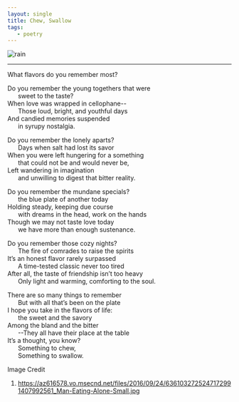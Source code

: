 ```yaml
---
layout: single 
title: Chew, Swallow
tags:
   - poetry
---
```



<p><img src="{{ src.url }}/images/eating.jpg" alt="rain"></p>

***

What flavors do you remember most?  

Do you remember the young togethers that were  
&nbsp;&nbsp;&nbsp;&nbsp;&nbsp;&nbsp;sweet to the taste?  
When love was wrapped in cellophane--  
&nbsp;&nbsp;&nbsp;&nbsp;&nbsp;&nbsp;Those loud, bright, and youthful days  
And candied memories suspended  
&nbsp;&nbsp;&nbsp;&nbsp;&nbsp;&nbsp;in syrupy nostalgia.  

Do you remember the lonely aparts?  
&nbsp;&nbsp;&nbsp;&nbsp;&nbsp;&nbsp;Days when salt had lost its savor  
When you were left hungering for a something  
&nbsp;&nbsp;&nbsp;&nbsp;&nbsp;&nbsp;that could not be and would never be,  
Left wandering in imagination  
&nbsp;&nbsp;&nbsp;&nbsp;&nbsp;&nbsp;and unwilling to digest that bitter reality.  

Do you remember the mundane specials?  
&nbsp;&nbsp;&nbsp;&nbsp;&nbsp;&nbsp;the blue plate of another today  
Holding steady, keeping due course  
&nbsp;&nbsp;&nbsp;&nbsp;&nbsp;&nbsp;with dreams in the head, work on the hands  
Though we may not taste love today  
&nbsp;&nbsp;&nbsp;&nbsp;&nbsp;&nbsp;we have more than enough sustenance.  

Do you remember those cozy nights?  
&nbsp;&nbsp;&nbsp;&nbsp;&nbsp;&nbsp;The fire of comrades to raise the spirits  
It’s an honest flavor rarely surpassed  
&nbsp;&nbsp;&nbsp;&nbsp;&nbsp;&nbsp;A time-tested classic never too tired  
After all, the taste of friendship isn’t too heavy  
&nbsp;&nbsp;&nbsp;&nbsp;&nbsp;&nbsp;Only light and warming, comforting to the soul.  

There are so many things to remember  
&nbsp;&nbsp;&nbsp;&nbsp;&nbsp;&nbsp;But with all that’s been on the plate  
I hope you take in the flavors of life:  
&nbsp;&nbsp;&nbsp;&nbsp;&nbsp;&nbsp;the sweet and the savory  
Among the bland and the bitter  
&nbsp;&nbsp;&nbsp;&nbsp;&nbsp;&nbsp;--They all have their place at the table  
It’s a thought, you know?  
&nbsp;&nbsp;&nbsp;&nbsp;&nbsp;&nbsp;Something to chew,  
&nbsp;&nbsp;&nbsp;&nbsp;&nbsp;&nbsp;Something to swallow.  





















Image Credit
1. https://az616578.vo.msecnd.net/files/2016/09/24/6361032725247172991407992561_Man-Eating-Alone-Small.jpg

